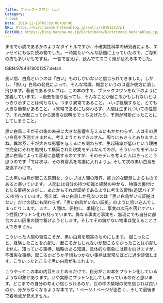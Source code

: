 ```yaml
---
Title: ブラック・スワン (上)
Category:
- book
Date: 2010-12-13T00:00:00+09:00
URL: https://kiririmode.hatenablog.jp/entry/20101213/p1
EditURL: https://blog.hatena.ne.jp/kiririmode/kiririmode.hatenablog.jp/atom/entry/8454420450078211313
---
```



まるで小説であるかのようなタイトルですが、不確実性科学の研究者による、エッセイにも似た読み物でした。一時期たいへんな話題に上っていたので、ご存知の方も多いかもですね。
一言で言えば、読んでてスゴく頭が疲れる本でした。

ISBN:9784478001257:detail

長い間、白鳥というのは「白い」ものしかいないと信じられてきました。しかし、「黒い」白鳥の発見によって、そんな常識、概念というのは遥か彼方に消し飛びます。著者であるタレブは、この本の中で、ブラックスワンを以下のように定義しています。
+過去を振り返っても、そんなことが起こるかもしれないとはっきり示すことは何もない。つまり異常であること。
+いざ経験すると、とても大きな衝撃があること。
+異常であるにも関わらず、人間は生まれついての性質で、それが起こってから適当な説明をでっちあげたり、予測が可能だったことにしてしまうこと。

黒い白鳥こそがその後の未来に大きな影響を与えるにもかかわらず、人はその黒い白鳥を予測できません。考えようともできません。周りにもきっとありますよね。異常系こそが大きな影響を与えるにも関わらず、生起確率が低いという理由で完全にそれを無視して構築された現実モデルなんてのが。そういったモデルは黒い白鳥によって容易に崩壊するのですが、そのモデルを考えた人はきっとこう思うのです「では次は、その異常系を考慮に入れよう」。そして次の黒い白鳥を見逃すわけで。

この黒い白鳥が起こる原因を、タレブは人間の限界、能力的な問題によるものであると書いています。
人間には自分の持つ知識と経験の中から、物事の裏付けとなる事柄をさがし、あたかもそれが証拠であるように考える習性(追認バイアス)を持っています。例えば、白い白鳥しか見ないのは「黒い白鳥がいる証拠はない」だけの話にも関わらず、「黒い白鳥がいない証拠」のように思い込んでしまったりします。
また、人間は、要約し、単純化し、事実の次元を落とすという性質(プラトン化)も持っています。異なる事実と事実を、無理にでも自分に都合のよい因果の鎖で繋げようとします。そしてその鎖がない物事は覚えることさえできません。

こういった人間の習性こそが、黒い白鳥を現実のものにします。
起こったこと、経験したことを心配し、起こるかもしれないが起こらなかったことは心配しません。知っている事柄、脈略のある知識、具体的な事象には目を向けますが、不確実な事柄、起こるかどうか予想もつかない事柄は異常なほどに過少評価します。こういったところで黒い白鳥が生まれます。

こうやってこの本の内容をまとめるだけで、自分がこの本をプラトン化しているような印象があります。いや実際にプラトン化してしまっているのだと思います。どこまでの自分の考えが信じられるのか、世の中の情報の何を信じれば良いのか、分からなくなるような本です。1 ページ 1 ページが面白く、そして最後まで着地点が見えません。
